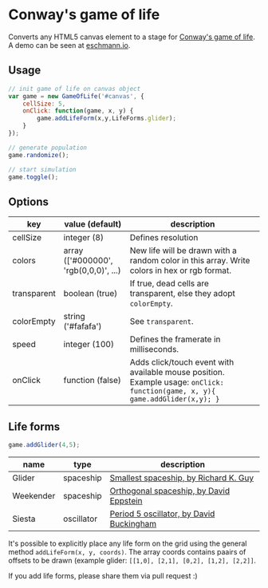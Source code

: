 # Conway's game of life
Converts any HTML5 canvas element to a stage for [Conway's game of life](https://en.wikipedia.org/wiki/Conway%27s_Game_of_Life). A demo can be seen at [eschmann.io](http://eschmann.io).

## Usage
```js
// init game of life on canvas object
var game = new GameOfLife('#canvas', {
    cellSize: 5,
    onClick: function(game, x, y) {
        game.addLifeForm(x,y,LifeForms.glider);
    }
});

// generate population 
game.randomize();

// start simulation
game.toggle();
```

## Options
|key|value (default)|description|
|---|---|---|
|cellSize|integer (8)|Defines resolution|
|colors|array (['#000000', 'rgb(0,0,0)', ...)|New life will be drawn with a random color in this array. Write colors in hex or rgb format.|
|transparent|boolean (true)|If true, dead cells are transparent, else they adopt ``colorEmpty``.|
|colorEmpty|string ('#fafafa')|See ``transparent``.|
|speed|integer (100)|Defines the framerate in milliseconds.|
|onClick|function (false)|Adds click/touch event with available mouse position. Example usage: ``onClick: function(game, x, y){ game.addGlider(x,y); }``|

## Life forms
```js
game.addGlider(4,5);
```

|name|type|description|
|---|---|---|
|Glider|spaceship|[Smallest spaceship, by Richard K. Guy](http://www.conwaylife.com/wiki/Glider)|
|Weekender|spaceship|[Orthogonal spaceship, by David Eppstein](http://www.conwaylife.com/wiki/Weekender)|
|Siesta|oscillator|[Period 5 oscillator, by David Buckingham](http://www.conwaylife.com/wiki/Siesta)|

It's possible to explicitly place any life form on the grid using the general method ``addLifeForm(x, y, coords)``. The array coords contains paairs of offsets to be drawn (example glider: ``[[1,0], [2,1], [0,2], [1,2], [2,2]]``.

If you add life forms, please share them via pull request :)
